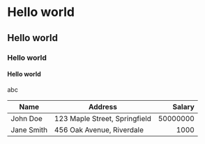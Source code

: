 # Hello world
## Hello world
### Hello world
#### Hello world

abc



| Name  | Address | Salary |
|-------|---------|---:|
| John Doe | 123 Maple Street, Springfield | 50000000|
| Jane Smith | 456 Oak Avenue, Riverdale |1000|

